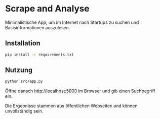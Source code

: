 # Scrape and Analyse

Minimalistische App, um im Internet nach Startups zu suchen und Basisinformationen auszulesen.

## Installation

```bash
pip install -r requirements.txt
```

## Nutzung

```bash
python src/app.py
```

Öffne danach [http://localhost:5000](http://localhost:5000) im Browser und gib einen Suchbegriff ein.

Die Ergebnisse stammen aus öffentlichen Webseiten und können unvollständig sein.
